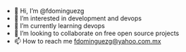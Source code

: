- 👋 Hi, I’m @fdominguezg
- 👀 I’m interested in development and devops
- 🌱 I’m currently learning devops
- 💞️ I’m looking to collaborate on free open source projects
- 📫 How to reach me fdominguezg@yahoo.com.mx

<!---
fdominguezg/fdominguezg is a ✨ special ✨ repository because its `README.md` (this file) appears on your GitHub profile.
You can click the Preview link to take a look at your changes.
--->
